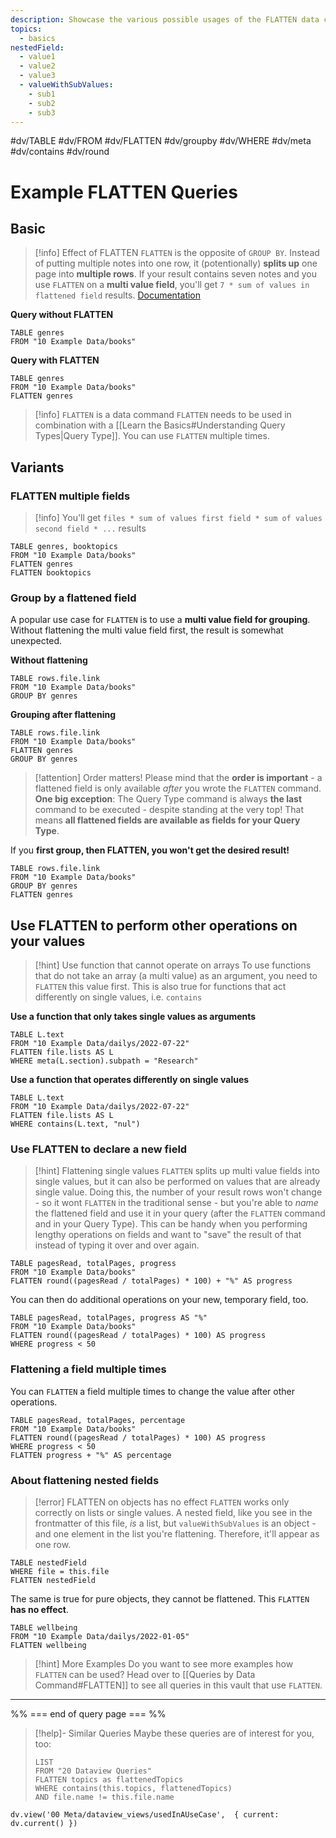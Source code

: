 ```yaml
---
description: Showcase the various possible usages of the FLATTEN data command
topics:
  - basics
nestedField:
  - value1
  - value2
  - value3
  - valueWithSubValues:
    - sub1
    - sub2
    - sub3
---
```

 #dv/TABLE #dv/FROM #dv/FLATTEN #dv/groupby #dv/WHERE #dv/meta #dv/contains #dv/round

# Example FLATTEN Queries

## Basic 

> [!info] Effect of FLATTEN
> `FLATTEN` is the opposite of `GROUP BY`. Instead of putting multiple notes into one row, it (potentionally) **splits up** one page into **multiple rows**. If your result contains seven notes and you use `FLATTEN` on a **multi value field**, you'll get `7 * sum of values in flattened field` results.
> [Documentation](https://blacksmithgu.github.io/obsidian-dataview/query/queries/#flatten)


**Query without FLATTEN**
```dataview
TABLE genres
FROM "10 Example Data/books"
```

**Query with FLATTEN**
```dataview
TABLE genres
FROM "10 Example Data/books"
FLATTEN genres
```

> [!info] `FLATTEN` is a data command
> `FLATTEN` needs to be used in combination with a [[Learn the Basics#Understanding Query Types|Query Type]]. You can use `FLATTEN` multiple times. 

## Variants

### FLATTEN multiple fields

> [!info] You'll get `files * sum of values first field * sum of values second field * ...` results

```dataview
TABLE genres, booktopics
FROM "10 Example Data/books"
FLATTEN genres
FLATTEN booktopics
```

### Group by a flattened field

A popular use case for `FLATTEN` is to use a **multi value field for grouping**. Without flattening the multi value field first, the result is somewhat unexpected.

**Without flattening**
```dataview
TABLE rows.file.link
FROM "10 Example Data/books"
GROUP BY genres
```

**Grouping after flattening**

```dataview
TABLE rows.file.link
FROM "10 Example Data/books"
FLATTEN genres
GROUP BY genres
```

> [!attention] Order matters!
> Please mind that the **order is important** - a flattened field is only available _after_ you wrote the `FLATTEN` command. **One big exception**: The Query Type command is always **the last** command to be executed - despite standing at the very top! That means **all flattened fields are available as fields for your Query Type**.

If you **first group, then FLATTEN, you won't get the desired result!**
```dataview
TABLE rows.file.link
FROM "10 Example Data/books"
GROUP BY genres
FLATTEN genres
```

## Use FLATTEN to perform other operations on your values

> [!hint] Use function that cannot operate on arrays
> To use functions that do not take an array (a multi value) as an argument, you need to `FLATTEN` this value first. This is also true for functions that act differently on single values, i.e. `contains`

**Use a function that only takes single values as arguments**
```dataview
TABLE L.text
FROM "10 Example Data/dailys/2022-07-22"
FLATTEN file.lists AS L
WHERE meta(L.section).subpath = "Research"
```

**Use a function that operates differently on single values**
```dataview
TABLE L.text
FROM "10 Example Data/dailys/2022-07-22"
FLATTEN file.lists AS L
WHERE contains(L.text, "nul")
```


### Use FLATTEN to declare a new field

> [!hint] Flattening single values
> `FLATTEN` splits up multi value fields into single values, but it can also be performed on values that are already single value. Doing this, the number of your result rows won't change - so it wont `FLATTEN` in the traditional sense - but you're able to _name_ the flattened field and use it in your query (after the `FLATTEN` command and in your Query Type).
> This can be handy when you performing lengthy operations on fields and want to "save" the result of that instead of typing it over and over again.

```dataview
TABLE pagesRead, totalPages, progress
FROM "10 Example Data/books"
FLATTEN round((pagesRead / totalPages) * 100) + "%" AS progress
```

You can then do additional operations on your new, temporary field, too.

```dataview
TABLE pagesRead, totalPages, progress AS "%"
FROM "10 Example Data/books"
FLATTEN round((pagesRead / totalPages) * 100) AS progress
WHERE progress < 50
```

### Flattening a field multiple times

You can `FLATTEN` a field multiple times to change the value after other operations.

```dataview
TABLE pagesRead, totalPages, percentage
FROM "10 Example Data/books"
FLATTEN round((pagesRead / totalPages) * 100) AS progress
WHERE progress < 50
FLATTEN progress + "%" AS percentage
```

### About flattening nested fields

> [!error] FLATTEN on objects has no effect
> `FLATTEN` works only correctly on lists or single values. A nested field, like you see in the frontmatter of this file, _is_ a list, but `valueWithSubValues` is an object - and one element in the list you're flattening. Therefore, it'll appear as one row.

```dataview
TABLE nestedField
WHERE file = this.file
FLATTEN nestedField
```

The same is true for pure objects, they cannot be flattened. This `FLATTEN` **has no effect**.

```dataview
TABLE wellbeing
FROM "10 Example Data/dailys/2022-01-05"
FLATTEN wellbeing
```

> [!hint] More Examples
> Do you want to see more examples how `FLATTEN` can be used? Head over to [[Queries by Data Command#FLATTEN]] to see all queries in this vault that use `FLATTEN`.

---
%% === end of query page === %%
> [!help]- Similar Queries
> Maybe these queries are of interest for you, too:
> ```dataview
> LIST
> FROM "20 Dataview Queries"
> FLATTEN topics as flattenedTopics
> WHERE contains(this.topics, flattenedTopics)
> AND file.name != this.file.name
> ```

```dataviewjs
dv.view('00 Meta/dataview_views/usedInAUseCase',  { current: dv.current() })
```
